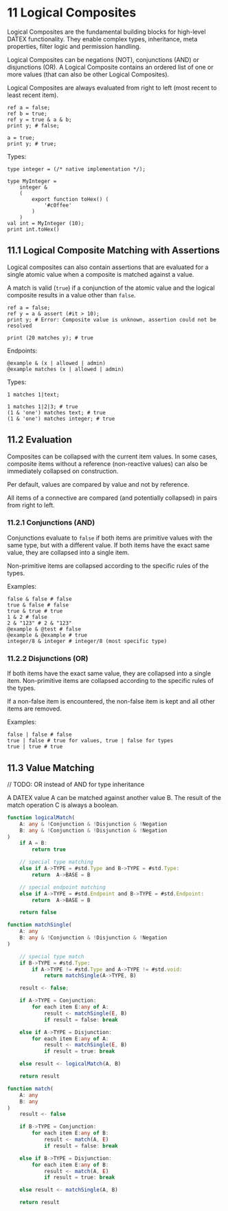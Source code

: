 # 11 Logical Composites

Logical Composites are the fundamental building blocks for high-level DATEX
functionality. They enable complex types, inheritance, meta properties, filter
logic and permission handling.

Logical Composites can be negations (NOT), conjunctions (AND) or disjunctions
(OR). A Logical Composite contains an ordered list of one or more values (that
can also be other Logical Composites).

Logical Composites are always evaluated from right to left (most recent to least
recent item).

```datex
ref a = false;
ref b = true;
ref y = true & a & b;
print y; # false;

a = true;
print y; # true;
```

Types:

```datex
type integer = (/* native implementation */);

type MyInteger = 
	integer &
	(
		export function toHex() (
			'#c0ffee'
		)
	)
val int = MyInteger (10);
print int.toHex()
```

## 11.1 Logical Composite Matching with Assertions

Logical composites can also contain assertions that are evaluated for a single
atomic value when a composite is matched against a value.

A match is valid (`true`) if a conjunction of the atomic value and the logical
composite results in a value other than `false`.

```datex
ref a = false;
ref y = a & assert (#it > 10);
print y; # Error: Composite value is unknown, assertion could not be resolved

print (20 matches y); # true
```

Endpoints:

```datex
@example & (x | allowed | admin)
@example matches (x | allowed | admin)
```

Types:

```datex
1 matches 1|text;

1 matches 1|2|3; # true
(1 & 'one') matches text; # true
(1 & 'one') matches integer; # true
```

## 11.2 Evaluation

Composites can be collapsed with the current item values. In some cases,
composite items without a reference (non-reactive values) can also be
immediately collapsed on construction.

Per default, values are compared by value and not by reference.

All items of a connective are compared (and potentially collapsed) in pairs from
right to left.

### 11.2.1 Conjunctions (AND)

Conjunctions evaluate to `false` if both items are primitive values with the
same type, but with a different value. If both items have the exact same value,
they are collapsed into a single item.

Non-primitive items are collapsed according to the specific rules of the types.

Examples:

```datex
false & false # false
true & false # false
true & true # true
1 & 2 # false
2 & "123" # 2 & "123"
@example & @test # false
@example & @example # true
integer/8 & integer # integer/8 (most specific type)
```

### 11.2.2 Disjunctions (OR)

If both items have the exact same value, they are collapsed into a single item.
Non-primitive items are collapsed according to the specific rules of the types.

If a non-false item is encountered, the non-false item is kept and all other
items are removed.

Examples:

```datex
false | false # false
true | false # true for values, true | false for types
true | true # true
```

## 11.3 Value Matching

// TODO: OR instead of AND for type inheritance

A DATEX value A can be matched against another value B. The result of the match
operation C is always a boolean.

```typescript
function logicalMatch(
	A: any & !Conjunction & !Disjunction & !Negation
	B: any & !Conjunction & !Disjunction & !Negation
)
	if A = B:
		return true

	// special type matching
	else if A->TYPE = #std.Type and B->TYPE = #std.Type:
		return  A->BASE = B

	// special endpoint matching
	else if A->TYPE = #std.Endpoint and B->TYPE = #std.Endpoint:
		return  A->BASE = B 

	return false
```

```typescript
function matchSingle(
	A: any
	B: any & !Conjunction & !Disjunction & !Negation
)

	// special type match
	if B->TYPE = #std.Type:
		if A->TYPE != #std.Type and A->TYPE != #std.void:
			return matchSingle(A->TYPE, B)

	result <- false;

	if A->TYPE = Conjunction:
		for each item E:any of A:
			result <- matchSingle(E, B)
			if result = false: break

	else if A->TYPE = Disjunction:
		for each item E:any of A:
			result <- matchSingle(E, B)
			if result = true: break

	else result <- logicalMatch(A, B)

	return result
```

```typescript
function match(
	A: any
	B: any
)
	result <- false

	if B->TYPE = Conjunction:
		for each item E:any of B:
			result <- match(A, E)
			if result = false: break

	else if B->TYPE = Disjunction:
		for each item E:any of B:
			result <- match(A, E)
			if result = true: break

	else result <- matchSingle(A, B)

	return result
```
